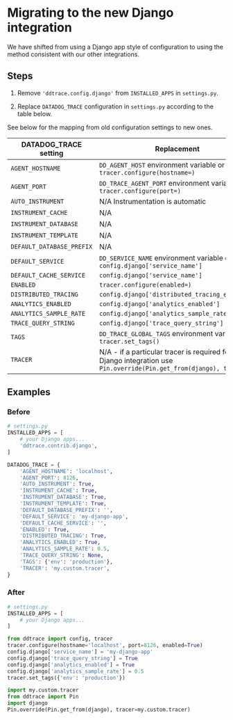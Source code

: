 # Migrating to the new Django integration

We have shifted from using a Django app style of configuration to using the
method consistent with our other integrations.

## Steps

1. Remove `'ddtrace.config.django'` from `INSTALLED_APPS` in `settings.py`.

2. Replace `DATADOG_TRACE` configuration in `settings.py` according to the table below.

See below for the mapping from old configuration settings to new ones.

| DATADOG_TRACE setting | Replacement         |
|-----------------------|---------------------|
| `AGENT_HOSTNAME` | `DD_AGENT_HOST` environment variable or `tracer.configure(hostname=)` |
| `AGENT_PORT`     | `DD_TRACE_AGENT_PORT` environment variable or `tracer.configure(port=)` |
| `AUTO_INSTRUMENT`| N/A Instrumentation is automatic |
| `INSTRUMENT_CACHE` | N/A |
| `INSTRUMENT_DATABASE` | N/A |
| `INSTRUMENT_TEMPLATE` | N/A |
| `DEFAULT_DATABASE_PREFIX` | N/A |
| `DEFAULT_SERVICE` | `DD_SERVICE_NAME` environment variable or `config.django['service_name']` |
| `DEFAULT_CACHE_SERVICE` | `config.django['service_name']` |
| `ENABLED` | `tracer.configure(enabled=)` |
| `DISTRIBUTED_TRACING` | `config.django['distributed_tracing_enabled']` |
| `ANALYTICS_ENABLED` | `config.django['analytics_enabled']` |
| `ANALYTICS_SAMPLE_RATE` | `config.django['analytics_sample_rate']` |
| `TRACE_QUERY_STRING` | `config.django['trace_query_string']` |
| `TAGS` | `DD_TRACE_GLOBAL_TAGS` environment variable or `tracer.set_tags()` |
| `TRACER` | N/A - if a particular tracer is required for the Django integration use `Pin.override(Pin.get_from(django), tracer=)` |


## Examples

### Before

```python
# settings.py
INSTALLED_APPS = [
    # your Django apps...
    'ddtrace.contrib.django',
]

DATADOG_TRACE = {
    'AGENT_HOSTNAME': 'localhost',
    'AGENT_PORT': 8126,
    'AUTO_INSTRUMENT': True,
    'INSTRUMENT_CACHE': True,
    'INSTRUMENT_DATABASE': True,
    'INSTRUMENT_TEMPLATE': True,
    'DEFAULT_DATABASE_PREFIX': '',
    'DEFAULT_SERVICE': 'my-django-app',
    'DEFAULT_CACHE_SERVICE': '',
    'ENABLED': True,
    'DISTRIBUTED_TRACING': True,
    'ANALYTICS_ENABLED': True,
    'ANALYTICS_SAMPLE_RATE': 0.5,
    'TRACE_QUERY_STRING': None,
    'TAGS': {'env': 'production'},
    'TRACER': 'my.custom.tracer',
}
```

### After

```python
# settings.py
INSTALLED_APPS = [
    # your Django apps...
]

from ddtrace import config, tracer
tracer.configure(hostname='localhost', port=8126, enabled=True)
config.django['service_name'] = 'my-django-app'
config.django['trace_query_string'] = True
config.django['analytics_enabled'] = True
config.django['analytics_sample_rate'] = 0.5
tracer.set_tags({'env': 'production'})

import my.custom.tracer
from ddtrace import Pin
import django
Pin.override(Pin.get_from(django), tracer=my.custom.tracer)
```
